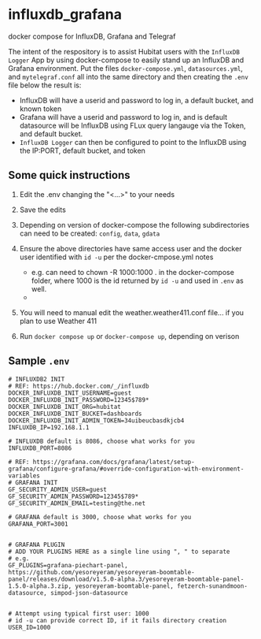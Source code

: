 # influxdb_grafana
docker compose for InfluxDB, Grafana and Telegraf

The intent of the respository is to assist Hubitat users with the `InfluxDB Logger` App by using docker-compose to easily stand up an InfluxDB and Grafana environment.
Put the files `docker-compose.yml`, `datasources.yml`, and `mytelegraf.conf` all into the same directory and then creating the `.env` file below the result is:
- InfluxDB will have a userid and password to log in, a default bucket, and known token
- Grafana will have a userid and password to log in, and is default datasource will be InfluxDB using FLux query langauge via the Token, and default bucket.
- `InfluxDB Logger` can then be configured to point to the InfluxDB using the IP:PORT, default bucket, and token

## Some quick instructions

1. Edit the .env changing the "<...>" to  your needs
2. Save the edits
3. Depending on version of docker-compose the following subdirectories can need to be created: 
      `config`, `data`, `gdata`

4. Ensure the above directories have same access user and the docker user identified with `id -u` per the docker-cmpose.yml notes
   - e.g. can need to chown -R 1000:1000 .  in the docker-compose folder, where 1000 is the id returned by `id -u` and used in `.env` as well.
   - 
5. You will need to manual edit the weather.weather411.conf file... if you plan to use Weather 411
6. Run `docker compose up` or `docker-compose up`, depending on verison

## Sample `.env`
``` 
# INFLUXDB2 INIT
# REF: https://hub.docker.com/_/influxdb
DOCKER_INFLUXDB_INIT_USERNAME=guest
DOCKER_INFLUXDB_INIT_PASSWORD=12345$789*
DOCKER_INFLUXDB_INIT_ORG=hubitat
DOCKER_INFLUXDB_INIT_BUCKET=dashboards
DOCKER_INFLUXDB_INIT_ADMIN_TOKEN=34uibeucbasdkjcb4
INFLUXDB_IP=192.168.1.1

# INFLUXDB default is 8086, choose what works for you
INFLUXDB_PORT=8086

# REF: https://grafana.com/docs/grafana/latest/setup-grafana/configure-grafana/#override-configuration-with-environment-variables
# GRAFANA INIT
GF_SECURITY_ADMIN_USER=guest
GF_SECURITY_ADMIN_PASSWORD=12345$789*
GF_SECURITY_ADMIN_EMAIL=testing@the.net

# GRAFANA default is 3000, choose what works for you
GRAFANA_PORT=3001


# GRAFANA PLUGIN
# ADD YOUR PLUGINS HERE as a single line using ", " to separate
# e.g. 
GF_PLUGINS=grafana-piechart-panel, https://github.com/yesoreyeram/yesoreyeram-boomtable-panel/releases/download/v1.5.0-alpha.3/yesoreyeram-boomtable-panel-1.5.0-alpha.3.zip, yesoreyeram-boomtable-panel, fetzerch-sunandmoon-datasource, simpod-json-datasource


# Attempt using typical first user: 1000
# id -u can provide correct ID, if it fails directory creation
USER_ID=1000

``` 
